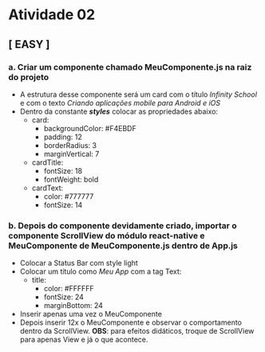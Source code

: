 # Atividade 02

## [ __EASY__ ]

### a. Criar um componente chamado __MeuComponente.js__ na raiz do projeto

- A estrutura desse componente será um card com o título _Infinity School_ e com o texto _Criando aplicações mobile para Android e iOS_
- Dentro da constante _**styles**_ colocar as propriedades abaixo:
    - card:
        - backgroundColor: #F4EBDF
        - padding: 12
        - borderRadius: 3
        - marginVertical: 7
    - cardTitle:
        - fontSize: 18
        - fontWeight: bold
    - cardText:
        - color: #777777
        - fontSize: 14

### b. Depois do componente devidamente criado, importar o componente ScrollView do módulo react-native e MeuComponente de MeuComponente.js dentro de App.js

- Colocar a Status Bar com style light
- Colocar um título como _Meu App_ com a tag Text:
    - title:
        - color: #FFFFFF
        - fontSize: 24
        - marginBottom: 24
- Inserir apenas uma vez o MeuComponente
- Depois inserir 12x o MeuComponente e observar o comportamento dentro da ScrollView. 
    __OBS__: para efeitos didáticos, troque de ScrollView para apenas View e já o que acontece.